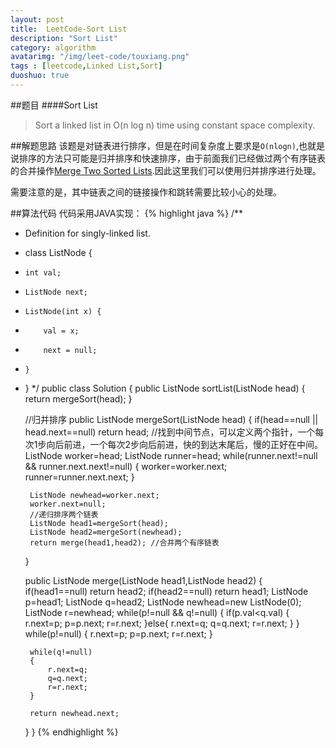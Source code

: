 ```yaml
---
layout: post
title:  LeetCode-Sort List
description: "Sort List"
category: algorithm
avatarimg: "/img/leet-code/touxiang.png"
tags : [leetcode,Linked List,Sort]
duoshuo: true
---
```

##题目
####Sort List
>Sort a linked list in O(n log n) time using constant space complexity.
>
<!-- more -->
	
##解题思路
该题是对链表进行排序，但是在时间复杂度上要求是`O(nlogn)`,也就是说排序的方法只可能是归并排序和快速排序，由于前面我们已经做过两个有序链表的合并操作[Merge Two Sorted Lists][1].因此这里我们可以使用归并排序进行处理。

需要注意的是，其中链表之间的链接操作和跳转需要比较小心的处理。

##算法代码
代码采用JAVA实现：
{% highlight java %}
/**
 * Definition for singly-linked list.
 * class ListNode {
 *     int val;
 *     ListNode next;
 *     ListNode(int x) {
 *         val = x;
 *         next = null;
 *     }
 * }
 */
public class Solution {
    public ListNode sortList(ListNode head) {
        return mergeSort(head);
    }

    //归并排序
	public ListNode mergeSort(ListNode head)
	{
		if(head==null || head.next==null)
			return head;
		//找到中间节点，可以定义两个指针，一个每次1步向后前进，一个每次2步向后前进，快的到达末尾后，慢的正好在中间。
		ListNode worker=head;
		ListNode runner=head;
		while(runner.next!=null && runner.next.next!=null)
		{
			worker=worker.next;
			runner=runner.next.next;
		}

		ListNode newhead=worker.next;
		worker.next=null;
		//递归排序两个链表
		ListNode head1=mergeSort(head);
		ListNode head2=mergeSort(newhead);
		return merge(head1,head2); //合并两个有序链表
	}    

	public ListNode merge(ListNode head1,ListNode head2)
	{
		if(head1==null)
			return head2;
		if(head2==null)
			return head1;
		ListNode p=head1;
		ListNode q=head2;
		ListNode newhead=new ListNode(0);
		ListNode r=newhead;
		while(p!=null && q!=null)
		{
			if(p.val<q.val)
			{
				r.next=p;
				p=p.next;
				r=r.next;
			}else{
				r.next=q;
				q=q.next;
				r=r.next;
			}
		}
		while(p!=null)
		{
			r.next=p;
			p=p.next;
			r=r.next;
		}

		while(q!=null)
		{
			r.next=q;
			q=q.next;
			r=r.next;
		}

		return newhead.next;
	}
}
{% endhighlight %}

[1]:http://pisxw.com/algorithm/Merge-Two-Sorted-Lists.html





